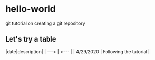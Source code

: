 # hello-world
git tutorial on creating a git repository

## Let's try a table

|date|description|
| ---< | >--- |
| 4/29/2020 | Following the tutorial |
